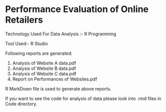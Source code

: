 # Performance Evaluation of Online Retailers

Technology Used For Data Analysis :- R Programming

Tool Used:-  R Studio

Following reports are generated:

1. Analysis of Website A data.pdf
2. Analysis of Website B data.pdf
3. Analysis of Website C data.pdf
4. Report on Performances of Websites.pdf

R MarkDown file is used to generate above reports.

If you want to see the code for analysis of data please look into .rmd files in Code directory.
